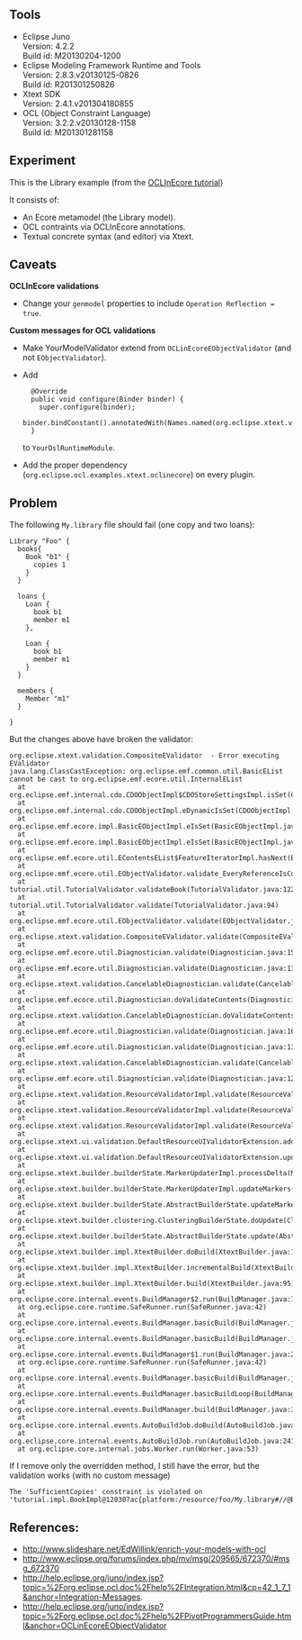 ## Tools

* Eclipse Juno  
  Version: 4.2.2  
  Build id: M20130204-1200
* Eclipse Modeling Framework Runtime and Tools  
  Version: 2.8.3.v20130125-0826  
  Build id: R201301250826
* Xtext SDK  
  Version: 2.4.1.v201304180855
* OCL (Object Constraint Language)  
  Version: 3.2.2.v20130128-1158  
  Build id: M201301281158

## Experiment

This is the Library example (from the [OCLInEcore
tutorial](http://help.eclipse.org/juno/index.jsp?topic=%2Forg.eclipse.ocl.doc%2Fhelp%2FTutorials.html&cp=49_3_0&anchor=OCLinEcoreTutorial))

It consists of:

* An Ecore metamodel (the Library model).
* OCL contraints via OCLInEcore annotations.
* Textual concrete syntax (and editor) via Xtext.

## Caveats

**OCLInEcore validations**
* Change your `genmodel` properties to include `Operation Reflection = true`.

**Custom messages for OCL validations**

* Make YourModelValidator extend from `OCLinEcoreEObjectValidator` (and not
  `EObjectValidator`).
* Add

        @Override
        public void configure(Binder binder) {
          super.configure(binder);
          binder.bindConstant().annotatedWith(Names.named(org.eclipse.xtext.validation.CompositeEValidator.USE_EOBJECT_VALIDATOR)).to(false);
        }

    to `YourDslRuntimeModule`.
* Add the proper dependency (`org.eclipse.ocl.examples.xtext.oclinecore`) on every plugin.

## Problem

The following `My.library` file should fail (one copy and two loans):

    Library "Foo" {
      books{
        Book "b1" {
          copies 1
        }
      }
      
      loans {
        Loan {
          book b1
          member m1
        },

        Loan {
          book b1
          member m1
        }
      }
      
      members {
        Member "m1"
      }

    }

But the changes above have broken the validator:

    org.eclipse.xtext.validation.CompositeEValidator  - Error executing EValidator
    java.lang.ClassCastException: org.eclipse.emf.common.util.BasicEList cannot be cast to org.eclipse.emf.ecore.util.InternalEList
      at org.eclipse.emf.internal.cdo.CDOObjectImpl$CDOStoreSettingsImpl.isSet(CDOObjectImpl.java:1278)
      at org.eclipse.emf.internal.cdo.CDOObjectImpl.eDynamicIsSet(CDOObjectImpl.java:575)
      at org.eclipse.emf.ecore.impl.BasicEObjectImpl.eIsSet(BasicEObjectImpl.java:1253)
      at org.eclipse.emf.ecore.impl.BasicEObjectImpl.eIsSet(BasicEObjectImpl.java:1237)
      at org.eclipse.emf.ecore.util.EContentsEList$FeatureIteratorImpl.hasNext(EContentsEList.java:401)
      at org.eclipse.emf.ecore.util.EObjectValidator.validate_EveryReferenceIsContained(EObjectValidator.java:782)
      at tutorial.util.TutorialValidator.validateBook(TutorialValidator.java:122)
      at tutorial.util.TutorialValidator.validate(TutorialValidator.java:94)
      at org.eclipse.emf.ecore.util.EObjectValidator.validate(EObjectValidator.java:324)
      at org.eclipse.xtext.validation.CompositeEValidator.validate(CompositeEValidator.java:127)
      at org.eclipse.emf.ecore.util.Diagnostician.validate(Diagnostician.java:159)
      at org.eclipse.emf.ecore.util.Diagnostician.validate(Diagnostician.java:137)
      at org.eclipse.xtext.validation.CancelableDiagnostician.validate(CancelableDiagnostician.java:36)
      at org.eclipse.emf.ecore.util.Diagnostician.doValidateContents(Diagnostician.java:174)
      at org.eclipse.xtext.validation.CancelableDiagnostician.doValidateContents(CancelableDiagnostician.java:48)
      at org.eclipse.emf.ecore.util.Diagnostician.validate(Diagnostician.java:162)
      at org.eclipse.emf.ecore.util.Diagnostician.validate(Diagnostician.java:137)
      at org.eclipse.xtext.validation.CancelableDiagnostician.validate(CancelableDiagnostician.java:36)
      at org.eclipse.emf.ecore.util.Diagnostician.validate(Diagnostician.java:120)
      at org.eclipse.xtext.validation.ResourceValidatorImpl.validate(ResourceValidatorImpl.java:140)
      at org.eclipse.xtext.validation.ResourceValidatorImpl.validate(ResourceValidatorImpl.java:118)
      at org.eclipse.xtext.validation.ResourceValidatorImpl.validate(ResourceValidatorImpl.java:98)
      at org.eclipse.xtext.ui.validation.DefaultResourceUIValidatorExtension.addMarkers(DefaultResourceUIValidatorExtension.java:60)
      at org.eclipse.xtext.ui.validation.DefaultResourceUIValidatorExtension.updateValidationMarkers(DefaultResourceUIValidatorExtension.java:45)
      at org.eclipse.xtext.builder.builderState.MarkerUpdaterImpl.processDelta(MarkerUpdaterImpl.java:72)
      at org.eclipse.xtext.builder.builderState.MarkerUpdaterImpl.updateMarkers(MarkerUpdaterImpl.java:57)
      at org.eclipse.xtext.builder.builderState.AbstractBuilderState.updateMarkers(AbstractBuilderState.java:73)
      at org.eclipse.xtext.builder.clustering.ClusteringBuilderState.doUpdate(ClusteringBuilderState.java:259)
      at org.eclipse.xtext.builder.builderState.AbstractBuilderState.update(AbstractBuilderState.java:104)
      at org.eclipse.xtext.builder.impl.XtextBuilder.doBuild(XtextBuilder.java:168)
      at org.eclipse.xtext.builder.impl.XtextBuilder.incrementalBuild(XtextBuilder.java:146)
      at org.eclipse.xtext.builder.impl.XtextBuilder.build(XtextBuilder.java:95)
      at org.eclipse.core.internal.events.BuildManager$2.run(BuildManager.java:726)
      at org.eclipse.core.runtime.SafeRunner.run(SafeRunner.java:42)
      at org.eclipse.core.internal.events.BuildManager.basicBuild(BuildManager.java:199)
      at org.eclipse.core.internal.events.BuildManager.basicBuild(BuildManager.java:239)
      at org.eclipse.core.internal.events.BuildManager$1.run(BuildManager.java:292)
      at org.eclipse.core.runtime.SafeRunner.run(SafeRunner.java:42)
      at org.eclipse.core.internal.events.BuildManager.basicBuild(BuildManager.java:295)
      at org.eclipse.core.internal.events.BuildManager.basicBuildLoop(BuildManager.java:351)
      at org.eclipse.core.internal.events.BuildManager.build(BuildManager.java:374)
      at org.eclipse.core.internal.events.AutoBuildJob.doBuild(AutoBuildJob.java:143)
      at org.eclipse.core.internal.events.AutoBuildJob.run(AutoBuildJob.java:241)
      at org.eclipse.core.internal.jobs.Worker.run(Worker.java:53)

If I remove only the overridden method, I still have the error, but the validation
works (with no custom message)

    The 'SufficientCopies' constraint is violated on
    'tutorial.impl.BookImpl@120307ac{platform:/resource/foo/My.library#//@books.0}'

## References:

* http://www.slideshare.net/EdWillink/enrich-your-models-with-ocl
* http://www.eclipse.org/forums/index.php/mv/msg/209565/672370/#msg_672370
* http://help.eclipse.org/juno/index.jsp?topic=%2Forg.eclipse.ocl.doc%2Fhelp%2FIntegration.html&cp=42_1_7_1&anchor=Integration-Messages.
* http://help.eclipse.org/juno/index.jsp?topic=%2Forg.eclipse.ocl.doc%2Fhelp%2FPivotProgrammersGuide.html&anchor=OCLinEcoreEObjectValidator

